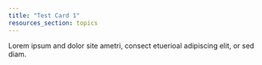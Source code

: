 ```yaml
---
title: "Test Card 1"
resources_section: topics
---
```


Lorem ipsum and dolor site ametri, consect etuerioal adipiscing elit, or sed diam.
